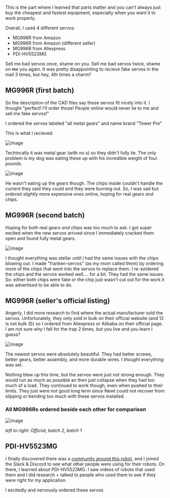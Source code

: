 This is the part where I learned that parts matter and you can't always just buy the cheapest and fastest equipment, especially when you want it to work properly.

Overall, I used 4 different servos:
- MG996R from Amazon
- MG996R from Amazon (different seller)
- MG996R from Aliexpress
- PDI-HV5523MG

Sell me bad servos once, shame on you. Sell me bad servos twice, shame on ~~me~~ you again. It was pretty disappointing to recieve fake servos in the mail 3 times, but hey, 4th times a charm?

## MG996R (first batch)

So the description of the CAD files say these servos fit nicely into it. I thought "perfect! I'll order those! People online would never lie to me and sell me fake servos!"

I ordered the servos labeled "all metal gears" and name brand "Tower Pro"

This is what I recieved:

![image](https://github.com/user-attachments/assets/57ff241f-9d7b-4344-ba7d-9c9a616c7cfd)

Techincally it was metal gear (with no s) so they didn't fully lie. The only problem is my dog was eating these up with his incredible weight of four pounds.

![image](https://github.com/user-attachments/assets/d131558c-8d7a-4df9-a54c-5774a533f612)

He wasn't eating up the gears though. The chips inside couldn't handle the current they said they could and they were burning out. So, I was sad but ordered *slightly* more expensive ones online, hoping for real gears *and* chips.

## MG996R (second batch)

Hoping for both real gears *and* chips was too much to ask. I got super excited when the new servos arrived since I immediately cracked them open and found fully metal gears.

![image](https://github.com/user-attachments/assets/308de5bb-623e-4372-a330-f82cf6e004cd)

I thought everything was stellar until I had the same issues with the chips blowing out. I made "franken-servos" (as my mom called them) by ordering more of the chips that went into the servos to replace them. I re-soldered the chips and the servos worked well.... for a bit. They had the same issues. So: either both chips were fake or the chip just wasn't cut out for the work it was advertised to be able to do.

## MG996R (seller's official listing)

Angerly, I did more research to find where the actual manufacturer sold the servos. Unfortunately, they only sold in bulk on their official website (and 12 is not bulk 😞) so I ordered from Aliexpress or Alibaba on their official page. I am not sure why I fell for the trap 2 times, but you live and you learn I guess?

![image](https://github.com/user-attachments/assets/37f52277-6e8e-4f71-a04e-2c82cbd303a5)

The newest servos were absolutely beautiful. They had better screws, better gears, better assembly, and more durable wires. I *thought* everything was set.

Nothing blew up this time, but the servos were just not strong enough. They would run as much as possible an then just collapse when they had too much of a load. They continued to work though, even when pushed to their limits. They just were not good long term since Newt could not recover from slipping or bending too much with these servos installed.

### All MG996Rs ordered beside each other for comparison

![image](https://github.com/user-attachments/assets/ef2f1273-85b8-4f6f-ac42-552e0ca40c5c)

*left to right: Official, batch 2, batch 1*

## PDI-HV5523MG

I finally discovered there was a [community around this robot](https://spotmicroai.readthedocs.io/en/latest/), and I joined the Slack & Discord to see what other people were using for their robots. On there, I learned about PDI-HV5523MG. I saw videos of robots that used them and I did research + talked to people who used them to see if they were right for my application. 

I excitedly and nervously ordered these servos
